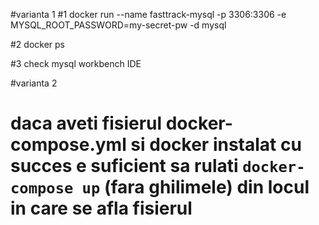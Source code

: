 #varianta 1
#1
docker run --name fasttrack-mysql -p 3306:3306 -e MYSQL_ROOT_PASSWORD=my-secret-pw -d mysql

#2
docker ps

#3 check mysql workbench IDE


#varianta 2
# daca aveti fisierul docker-compose.yml si docker instalat cu succes e suficient sa rulati `docker-compose up` (fara ghilimele) din locul in care se afla fisierul

